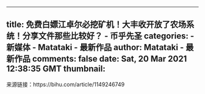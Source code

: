 
---
title: 免费白嫖江卓尔必挖矿机！大丰收开放了农场系统！分享文件那些比较好？ - 币乎先圣
categories: 
    - 新媒体
    - Matataki - 最新作品
author: Matataki - 最新作品
comments: false
date: Sat, 20 Mar 2021 12:38:35 GMT
thumbnail: 
---

<div>   
来源链接：https://bihu.com/article/1149246749  
</div>
            